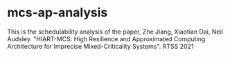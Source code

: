 # mcs-ap-analysis

This is the schedulability analysis of the paper, Zhe Jiang, Xiaotian Dai, Neil Audsley. "HIART-MCS: High Resilience and Approximated Computing Architecture for Imprecise Mixed-Criticality Systems". RTSS 2021
